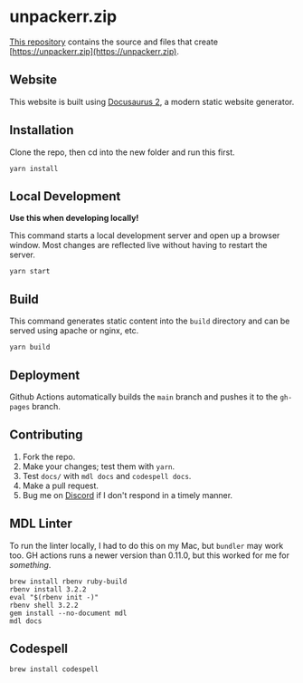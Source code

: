 # unpackerr.zip

[This repository](https://github.com/Unpackerr/unpackerr.github.io)
contains the source and files that create [https://unpackerr.zip](https://unpackerr.zip).

## Website

This website is built using [Docusaurus 2](https://v2.docusaurus.io/), a modern static website generator.

## Installation

Clone the repo, then cd into the new folder and run this first.

```console
yarn install
```

## Local Development

**Use this when developing locally!**

This command starts a local development server and open up a browser window.
Most changes are reflected live without having to restart the server.

```console
yarn start
```

## Build

This command generates static content into the `build` directory and can be served using apache or nginx, etc.

```console
yarn build
```

## Deployment

Github Actions automatically builds the `main` branch and pushes it to the `gh-pages` branch.

## Contributing

1. Fork the repo.
1. Make your changes; test them with `yarn`.
1. Test `docs/` with `mdl docs` and `codespell docs`.
1. Make a pull request.
1. Bug me on [Discord](https://golift.io/discord) if I don't respond in a timely manner.

## MDL Linter

To run the linter locally, I had to do this on my Mac, but `bundler` may work too.
GH actions runs a newer version than 0.11.0, but this worked for me for _something_.

```shell
brew install rbenv ruby-build
rbenv install 3.2.2
eval "$(rbenv init -)"
rbenv shell 3.2.2
gem install --no-document mdl
mdl docs
```

## Codespell

```shell
brew install codespell
```